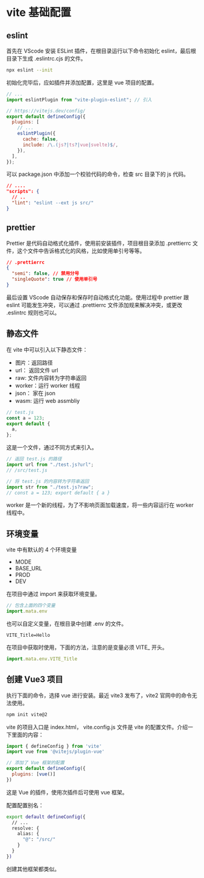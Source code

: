 # vite 基础配置

## eslint

首先在 VScode 安装 ESLint 插件，在根目录运行以下命令初始化 eslint，最后根目录下生成 .eslintrc.cjs 的文件。

```bash
npx eslint --init
```

初始化完毕后，应如插件并添加配置，这里是 vue 项目的配置。

```js
// ...
import eslintPlugin from "vite-plugin-eslint"; // 引入

// https://vitejs.dev/config/
export default defineConfig({
  plugins: [
    // ...
    eslintPlugin({
      cache: false,
      include: /\.(js?|ts?|vue|svelte)$/,
    }),
  ],
});
```

可以 package.json 中添加一个校验代码的命令，检查 src 目录下的 js 代码。

```json
// ....
"scripts": {
  // ..
  "lint": "eslint --ext js src/"
}
```

## prettier

Prettier 是代码自动格式化插件，使用前安装插件，项目根目录添加 .prettierrc 文件，这个文件中告诉格式化的风格，比如使用单引号等等。

```json
// .prettierrc
{
  "semi": false, // 禁用分号
  "singleQuote": true // 使用单引号
}
```

最后设置 VScode 自动保存和保存时自动格式化功能。使用过程中 prettier 跟 eslint 可能发生冲突，可以通过 .prettierrc 文件添加规来解决冲突，或更改 .eslintrc 规则也可以。

## 静态文件

在 vite 中可以引入以下静态文件：

- 图片：返回路径
- url： 返回文件 url
- raw: 文件内容转为字符串返回
- worker：运行 worker 线程
- json： 家在 json
- wasm: 运行 web assmbliy

```js
// test.js
const a = 123;
export default {
  a,
};
```

这是一个文件，通过不同方式来引入。

```js
// 返回 test.js 的路径
import url from "./test.js?url";
// /src/test.js

// 将 test.js 的内容转为字符串返回
import str from "./test.js?raw";
// const a = 123; export default { a }
```

worker 是一个新的线程，为了不影响页面加载速度，将一些内容运行在 worker 线程中。

## 环境变量

vite 中有默认的 4 个环境变量

- MODE
- BASE_URL
- PROD
- DEV

在项目中通过 import 来获取环境变量。

```js
// 包含上面的四个变量
import.mata.env
```

也可以自定义变量，在根目录中创建 .env 的文件。

```text
VITE_Title=Hello
```

在项目中获取时使用，下面的方法，注意的是变量必须 VITE_ 开头。

```js
import.mata.env.VITE_Title
```

## 创建 Vue3 项目

执行下面的命令，选择 vue 进行安装。最近 vite3 发布了，vite2 官网中的命令无法使用。

```bash
npm init vite@2
```

vite 的项目入口是 index.html， vite.config.js 文件是 vite 的配置文件。介绍一下里面的内容：

```js
import { defineConfig } from 'vite'
import vue from '@vitejs/plugin-vue'

// 添加了 Vue 框架的配置
export default defineConfig({
  plugins: [vue()]
})
```

这是 Vue 的插件，使用次插件后可使用 vue 框架。

配置配置别名：

```bash
export default defineConfig({
  // ...
  resolve: { 
    alias: {
      "@": "/src/"
    }
  }
})
```

创建其他框架都类似。
